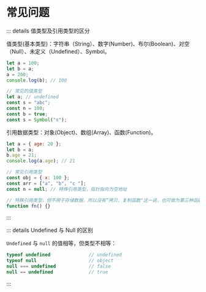 # 常见问题

::: details 值类型及引用类型的区分

值类型(基本类型)：字符串（String）、数字(Number)、布尔(Boolean)、对空（Null）、未定义（Undefined）、Symbol。

```js
let a = 100;
let b = a;
a = 200;
console.log(b); // 100

// 常见的值类型
let a; // undefined
const s = "abc";
const n = 100;
const b = true;
const s = Symbol("s");
```

引用数据类型：对象(Object)、数组(Array)、函数(Function)。

```js
let a = { age: 20 };
let b = a;
b.age = 21;
console.log(a.age); // 21

// 常见引用类型
const obj = { x: 100 };
const arr = ["a", "b", "c "];
const n = null; // 特殊引用类型，指针指向为空地址

// 特殊引用类型，但不用于存储数据，所以没有“拷贝、复制函数"这一说，也可做为第三种函数类型
function fn() {}
```

:::

::: details Undefined 与 Null 的区别

`Undefined` 与 `null` 的值相等，但类型不相等：
```js
typeof undefined              // undefined
typeof null                   // object
null === undefined            // false
null == undefined             // true
```

:::
